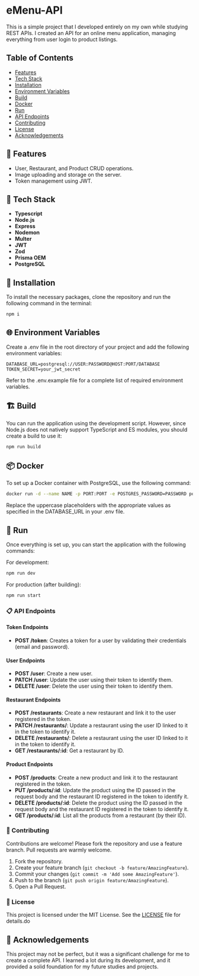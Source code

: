 # eMenu-API

This is a simple project that I developed entirely on my own while studying REST APIs. I created an API for an online menu application, managing everything from user login to product listings.

## Table of Contents

- [Features](#features)
- [Tech Stack](#tech-stack)
- [Installation](#installation)
- [Environment Variables](#environment-variables)
- [Build](#build)
- [Docker](#docker)
- [Run](#run)
- [API Endpoints](#api-endpoints)
- [Contributing](#contributing)
- [License](#license)
- [Acknowledgements](#acknowledgements)

## 🧰 Features

- User, Restaurant, and Product CRUD operations.
- Image uploading and storage on the server.
- Token management using JWT.

## 📱 Tech Stack

- **Typescript**
- **Node.js**
- **Express**
- **Nodemon**
- **Multer**
- **JWT**
- **Zod**
- **Prisma OEM**
- **PostgreSQL**

## 🔧 Installation

To install the necessary packages, clone the repository and run the following command in the terminal:

```sh
npm i
```

## 🌐 Environment Variables

Create a .env file in the root directory of your project and add the following environment variables:

```text
DATABASE_URL=postgresql://USER:PASSWORD@HOST:PORT/DATABASE
TOKEN_SECRET=your_jwt_secret
```

Refer to the .env.example file for a complete list of required environment variables.

## 🏗 Build

You can run the application using the development script. However, since Node.js does not natively support TypeScript and ES modules, you should create a build to use it:

```sh
npm run build
```

## 📦 Docker

To set up a Docker container with PostgreSQL, use the following command:

```sh
docker run -d --name NAME -p PORT:PORT -e POSTGRES_PASSWORD=PASSWORD postgres
```

Replace the uppercase placeholders with the appropriate values as specified in the DATABASE_URL in your .env file.

## 🏃 Run

Once everything is set up, you can start the application with the following commands:

For development:

```sh
npm run dev
```

For production (after building):

```sh
npm run start
```

### 📋 API Endpoints

#### Token Endpoints

- **POST /token**: Creates a token for a user by validating their credentials (email and password).

#### User Endpoints

- **POST /user**: Create a new user.
- **PATCH /user**: Update the user using their token to identify them.
- **DELETE /user**: Delete the user using their token to identify them.

#### Restaurant Endpoints

- **POST /restaurants**: Create a new restaurant and link it to the user registered in the token.
- **PATCH /restaurants/**: Update a restaurant using the user ID linked to it in the token to identify it.
- **DELETE /restaurants/**: Delete a restaurant using the user ID linked to it in the token to identify it.
- **GET /restaurants/:id**: Get a restaurant by ID.

#### Product Endpoints

- **POST /products**: Create a new product and link it to the restaurant registered in the token.
- **PUT /products/:id**: Update the product using the ID passed in the request body and the restaurant ID registered in the token to identify it.
- **DELETE /products/:id**: Delete the product using the ID passed in the request body and the restaurant ID registered in the token to identify it.
- **GET /products/:id**: List all the products from a restaurant (by their ID).

### 🤝 Contributing

Contributions are welcome! Please fork the repository and use a feature branch. Pull requests are warmly welcome.

1. Fork the repository.
2. Create your feature branch (`git checkout -b feature/AmazingFeature`).
3. Commit your changes (`git commit -m 'Add some AmazingFeature'`).
4. Push to the branch (`git push origin feature/AmazingFeature`).
5. Open a Pull Request.

### 📄 License

This project is licensed under the MIT License. See the [LICENSE](./LICENSE) file for details.do

## 🥳 Acknowledgements

This project may not be perfect, but it was a significant challenge for me to create a complete API. I learned a lot during its development, and it provided a solid foundation for my future studies and projects.
